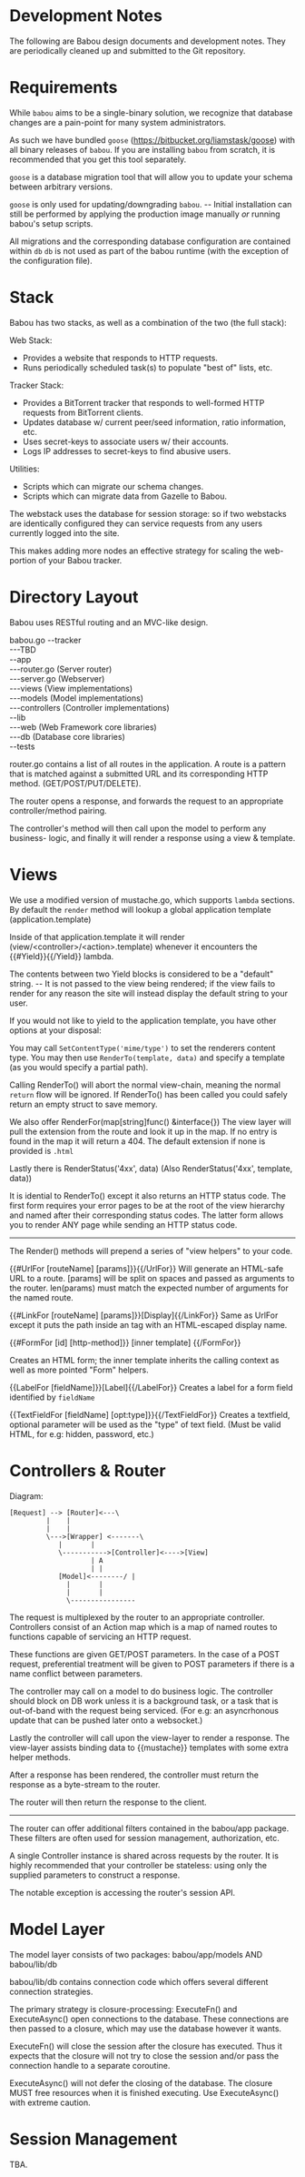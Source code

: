 Development Notes
===

The following are Babou design documents and development notes.
They are periodically cleaned up and submitted to the Git repository.

Requirements
===
While `babou` aims to be a single-binary solution, we recognize that database changes are a pain-point
for many system administrators.

As such we have bundled `goose` (https://bitbucket.org/liamstask/goose) with all binary releases of `babou`.
If you are installing `babou` from scratch, it is recommended that you get this tool separately.

`goose` is a database migration tool that will allow you to update your schema between arbitrary versions.

`goose` is only used for updating/downgrading `babou`. -- Initial installation can still be performed
by applying the production image manually _or_ running babou's setup scripts.

All migrations and the corresponding database configuration are contained within `db`
`db` is not used as part of the babou runtime (with the exception of the configuration file).

Stack
===

Babou has two stacks, as well as a combination of the two (the full stack):

Web Stack:
- Provides a website that responds to HTTP requests.
- Runs periodically scheduled task(s) to populate "best of" lists, etc.

Tracker Stack:
- Provides a BitTorrent tracker that responds to well-formed HTTP
requests from BitTorrent clients.
- Updates database w/ current peer/seed information, ratio information, etc.
- Uses secret-keys to associate users w/ their accounts.
- Logs IP addresses to secret-keys to find abusive users.

Utilities:
- Scripts which can migrate our schema changes.
- Scripts which can migrate data from Gazelle to Babou.


The webstack uses the database for session storage: so if two
webstacks are identically configured they can service requests from
any users currently logged into the site.

This makes adding more nodes an effective strategy for scaling the web-
portion of your Babou tracker.

Directory Layout
===

Babou uses RESTful routing and an MVC-like design.

babou.go
--tracker  
---TBD  
--app  
---router.go (Server router)  
---server.go (Webserver)  
---views (View implementations)  
---models (Model implementations)  
---controllers (Controller implementations)  
--lib  
---web (Web Framework core libraries)  
---db (Database core libraries)  
--tests  

router.go contains a list of all routes in the application.
A route is a pattern that is matched against a submitted URL and its corresponding
HTTP method. (GET/POST/PUT/DELETE).

The router opens a response, and forwards the request to an appropriate 
controller/method pairing.

The controller's method will then call upon the model to perform any business-
logic, and finally it will render a response using a view & template.



Views
===
We use a modified version of mustache.go, which supports `lambda` sections.
By default the `render` method will lookup a global application template (application.template)

Inside of that application.template it will render (view/&lt;controller&gt;/&lt;action&gt;.template)
whenever it encounters the {{#Yield}}{{/Yield}} lambda.

The contents between two Yield blocks is considered to be a "default" string. -- It is not passed
to the view being rendered; if the view fails to render for any reason the site will instead display
the default string to your user.

If you would not like to yield to the application template, you have other options at
your disposal:

You may call `SetContentType('mime/type')` to set the renderers content type.
You may then use `RenderTo(template, data)` and specify a template (as you would specify
a partial path).

Calling RenderTo() will abort the normal view-chain, meaning the normal `return` flow will
be ignored. If RenderTo() has been called you could safely return an empty struct to save
memory.

We also offer RenderFor(map[string]func() &interface{})
The view layer will pull the extension from the route and look it up in the map.
If no entry is found in the map it will return a 404. The default extension if none
is provided is `.html`

Lastly there is RenderStatus('4xx', data)
(Also RenderStatus('4xx', template, data))

It is idential to RenderTo() except it also returns an HTTP status code.
The first form requires your error pages to be at the root of the view hierarchy
and named after their corresponding status codes.
The latter form allows you to render ANY page while sending an HTTP status code.

---

The Render() methods will prepend a series of "view helpers" to your code.

{{#UrlFor [routeName] [params]}}{{/UrlFor}}
Will generate an HTML-safe URL to a route.
[params] will be split on spaces and passed as arguments to the router.
len(params) must match the expected number of arguments for the named route.

{{#LinkFor [routeName] [params]}}[Display]{{/LinkFor}}
Same as UrlFor except it puts the path inside an <a> tag with
an HTML-escaped display name.

{{#FormFor [id] [http-method]}}
[inner template]
{{/FormFor}}

Creates an HTML form; the inner template inherits the calling context as
well as more pointed "Form" helpers.

{{LabelFor [fieldName]}}[Label]{{/LabelFor}}
Creates a label for a form field identified by `fieldName`

{{TextFieldFor [fieldName] [opt:type]}}{{/TextFieldFor}}
Creates a textfield, optional parameter will be used as the "type" of
text field. (Must be valid HTML, for e.g: hidden, password, etc.)


Controllers & Router
===

Diagram:

	[Request] --> [Router]<---\  
			 |	  |  
			 | 	  |  
			 \--->[Wrapper]	<-------\  
				|		|  
				\----------->[Controller]<---->[View]  
						| A  
						| |  
				[Model]<--------/ |  
				  |		  |
				  |		  |
				  \----------------

The request is multiplexed by the router to an appropriate controller.
Controllers consist of an Action map which is a map of named routes
to functions capable of servicing an HTTP request.

These functions are given GET/POST parameters. In the case of a
POST request, preferential treatment will be given to POST parameters
if there is a name conflict between parameters.

The controller may call on a model to do business logic. The controller
should block on DB work unless it is a background task, or a task
that is out-of-band with the request being serviced. (For e.g: an
asyncrhonous update that can be pushed later onto a websocket.)

Lastly the controller will call upon the view-layer to render a response.
The view-layer assists binding data to {{mustache}} templates with some
extra helper methods.

After a response has been rendered, the controller must return the response
as a byte-stream to the router.

The router will then return the response to the client.

---

The router can offer additional filters contained in the babou/app package.
These filters are often used for session management, authorization, etc.

A single Controller instance is shared across requests by the router. It is
highly recommended that your controller be stateless: using only the supplied
parameters to construct a response.

The notable exception is accessing the router's session API.

Model Layer
===

The model layer consists of two packages:
babou/app/models
AND
babou/lib/db

babou/lib/db contains connection code which offers several different
connection strategies.

The primary strategy is closure-processing: ExecuteFn() and ExecuteAsync()
open connections to the database. These connections are then passed to a 
closure, which may use the database however it wants.

ExecuteFn() will close the session after the closure has executed. Thus it
expects that the closure will not try to close the session and/or pass the
connection handle to a separate coroutine.

ExecuteAsync() will not defer the closing of the database. The closure
MUST free resources when it is finished executing. Use ExecuteAsync()
with extreme caution.

Session Management
===

TBA.
